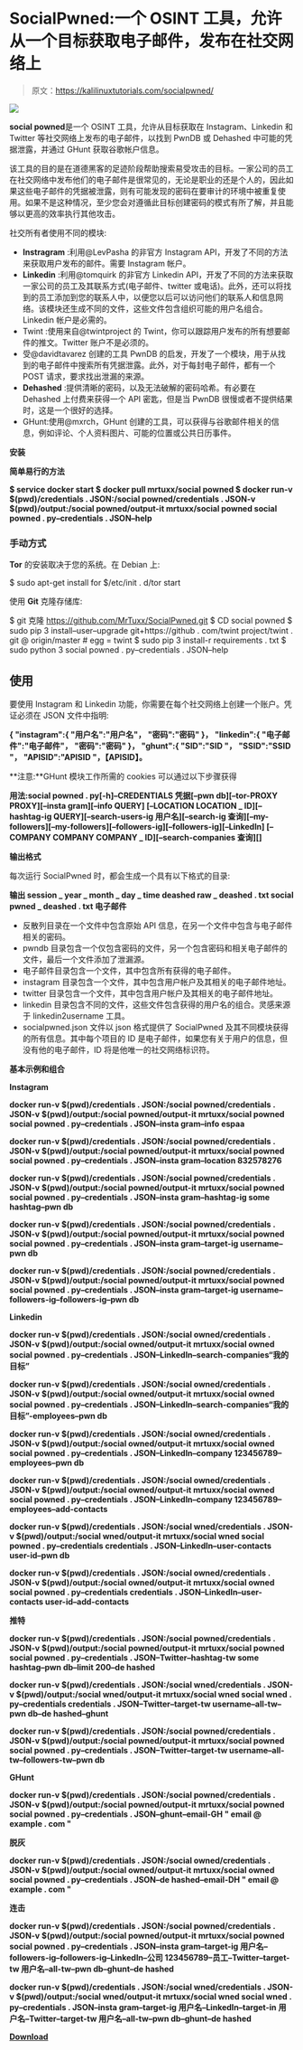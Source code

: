 # SocialPwned:一个 OSINT 工具，允许从一个目标获取电子邮件，发布在社交网络上

> 原文：<https://kalilinuxtutorials.com/socialpwned/>

[![](img/79c05919110980995b4f304d57fa1cb7.png)](https://blogger.googleusercontent.com/img/a/AVvXsEgGQDOdg4EIu3_4eH_1lXffqGOgqyZue1gWsqwx2HlDv22dgH9wKtGfZd8JPx_W1FBPGWZj3b3OLY2NAws25hPYVzFGp6addHEnaJC1PZjlDtrrWqLdqJRJRfRuilotW3bi8CcEfu8YHpfSXiugja4NEvoR3_1M-55eNRRQnPo_9cc8oKU2QrA_Eaxg=s676)

**social powned**是一个 OSINT 工具，允许从目标获取在 Instagram、Linkedin 和 Twitter 等社交网络上发布的电子邮件，以找到 PwnDB 或 Dehashed 中可能的凭据泄露，并通过 GHunt 获取谷歌帐户信息。

该工具的目的是在道德黑客的足迹阶段帮助搜索易受攻击的目标。一家公司的员工在社交网络中发布他们的电子邮件是很常见的，无论是职业的还是个人的，因此如果这些电子邮件的凭据被泄露，则有可能发现的密码在要审计的环境中被重复使用。如果不是这种情况，至少您会对遵循此目标创建密码的模式有所了解，并且能够以更高的效率执行其他攻击。

社交所有者使用不同的模块:

*   **Instragram** :利用@LevPasha 的非官方 Instagram API，开发了不同的方法来获取用户发布的邮件。需要 Instagram 帐户。
*   **Linkedin** :利用@tomquirk 的非官方 Linkedin API，开发了不同的方法来获取一家公司的员工及其联系方式(电子邮件、twitter 或电话)。此外，还可以将找到的员工添加到您的联系人中，以便您以后可以访问他们的联系人和信息网络。该模块还生成不同的文件，这些文件包含组织可能的用户名组合。Linkedin 帐户是必需的。
*   Twint :使用来自@twintproject 的 Twint，你可以跟踪用户发布的所有想要邮件的推文。Twitter 账户不是必须的。
*   受@davidtavarez 创建的工具 PwnDB 的启发，开发了一个模块，用于从找到的电子邮件中搜索所有凭据泄露。此外，对于每封电子邮件，都有一个 POST 请求，要求找出泄漏的来源。
*   **Dehashed** :提供清晰的密码，以及无法破解的密码哈希。有必要在 Dehashed 上付费来获得一个 API 密匙，但是当 PwnDB 很慢或者不提供结果时，这是一个很好的选择。
*   GHunt:使用@mxrch，GHunt 创建的工具，可以获得与谷歌邮件相关的信息，例如评论、个人资料图片、可能的位置或公共日历事件。

**安装**

**简单易行的方法**

**$ service docker start
$ docker pull mrtuxx/social powned
$ docker run-v $(pwd)/credentials . JSON:/social powned/credentials . JSON-v $(pwd)/output:/social powned/output-it mrtuxx/social powned social powned . py–credentials . JSON–help**

### 手动方式

**Tor** 的安装取决于您的系统。在 Debian 上:

$ sudo apt-get install for
$/etc/init . d/tor start

使用 **Git** 克隆存储库:

$ git 克隆 https://github.com/MrTuxx/SocialPwned.git
$ CD social powned
$ sudo pip 3 install–user–upgrade git+https://github . com/twint project/twint . git @ origin/master # egg = twint
$ sudo pip 3 install-r requirements . txt
$ sudo python 3 social powned . py–credentials . JSON–help

## 使用

要使用 Instagram 和 Linkedin 功能，你需要在每个社交网络上创建一个账户。凭证必须在 JSON 文件中指明:

**{
"instagram":{
"用户名":"用户名"，
"密码":"密码"
}，
"linkedin":{
"电子邮件":"电子邮件"，
"密码":"密码"
}，
"ghunt":{
"SID":"SID "，
"SSID":"SSID "，
"APISID":"APISID "，【APISID】。**

**注意:**GHunt 模块工作所需的 cookies 可以通过以下步骤获得

**用法:social powned . py[-h]–CREDENTIALS 凭据[–pwn db][–tor-PROXY PROXY][–insta gram][–info QUERY]
[–LOCATION LOCATION _ ID][–hashtag-ig QUERY][–search-users-ig 用户名][–search-ig 查询][–my-followers][–my-followers][–followers-ig][–followers-ig][–LinkedIn]
[–COMPANY COMPANY COMPANY _ ID][–search-companies 查询][]**

**输出格式**

每次运行 SocialPwned 时，都会生成一个具有以下格式的目录:

**输出
session _ year _ month _ day _ time
deashed
raw _ deashed . txt
social pwned _ deashed . txt
电子邮件** 

*   反散列目录在一个文件中包含原始 API 信息，在另一个文件中包含与电子邮件相关的密码。
*   pwndb 目录包含一个仅包含密码的文件，另一个包含密码和相关电子邮件的文件，最后一个文件添加了泄漏源。
*   电子邮件目录包含一个文件，其中包含所有获得的电子邮件。
*   instagram 目录包含一个文件，其中包含用户帐户及其相关的电子邮件地址。
*   twitter 目录包含一个文件，其中包含用户帐户及其相关的电子邮件地址。
*   linkedin 目录包含不同的文件，这些文件包含获得的用户名的组合。灵感来源于 linkedin2username 工具。
*   socialpwned.json 文件以 json 格式提供了 SocialPwned 及其不同模块获得的所有信息。其中每个项目的 ID 是电子邮件，如果您有关于用户的信息，但没有他的电子邮件，ID 将是他唯一的社交网络标识符。

**基本示例和组合**

**Instagram**

**docker run-v $(pwd)/credentials . JSON:/social powned/credentials . JSON-v $(pwd)/output:/social powned/output-it mrtuxx/social powned social powned . py–credentials . JSON–insta gram–info espaa**

**docker run-v $(pwd)/credentials . JSON:/social powned/credentials . JSON-v $(pwd)/output:/social powned/output-it mrtuxx/social powned social powned . py–credentials . JSON–insta gram–location 832578276**

**docker run-v $(pwd)/credentials . JSON:/social powned/credentials . JSON-v $(pwd)/output:/social powned/output-it mrtuxx/social powned social powned . py–credentials . JSON–insta gram–hashtag-ig some hashtag–pwn db**

**docker run-v $(pwd)/credentials . JSON:/social powned/credentials . JSON-v $(pwd)/output:/social powned/output-it mrtuxx/social powned social powned . py–credentials . JSON–insta gram–target-ig username–pwn db**

**docker run-v $(pwd)/credentials . JSON:/social powned/credentials . JSON-v $(pwd)/output:/social powned/output-it mrtuxx/social powned social powned . py–credentials . JSON–insta gram–target-ig username–followers-ig–followers-ig–pwn db**

**Linkedin**

**docker run-v $(pwd)/credentials . JSON:/social owned/credentials . JSON-v $(pwd)/output:/social owned/output-it mrtuxx/social owned social powned . py–credentials . JSON–LinkedIn–search-companies“我的目标”**

**docker run-v $(pwd)/credentials . JSON:/social owned/credentials . JSON-v $(pwd)/output:/social owned/output-it mrtuxx/social owned social powned . py–credentials . JSON–LinkedIn–search-companies“我的目标”-employees–pwn db**

**docker run-v $(pwd)/credentials . JSON:/social owned/credentials . JSON-v $(pwd)/output:/social owned/output-it mrtuxx/social owned social powned . py–credentials . JSON–LinkedIn–company 123456789–employees–pwn db**

**docker run-v $(pwd)/credentials . JSON:/social owned/credentials . JSON-v $(pwd)/output:/social owned/output-it mrtuxx/social owned social powned . py–credentials . JSON–LinkedIn–company 123456789–employees–add-contacts**

**docker run-v $(pwd)/credentials . JSON:/social wned/credentials . JSON-v $(pwd)/output:/social wned/output-it mrtuxx/social wned social powned . py–credentials credentials . JSON–LinkedIn–user-contacts user-id–pwn db**

**docker run-v $(pwd)/credentials . JSON:/social owned/credentials . JSON-v $(pwd)/output:/social owned/output-it mrtuxx/social owned social powned . py–credentials credentials . JSON–LinkedIn–user-contacts user-id–add-contacts**

**推特**

**docker run-v $(pwd)/credentials . JSON:/social powned/credentials . JSON-v $(pwd)/output:/social powned/output-it mrtuxx/social powned social powned . py–credentials . JSON–Twitter–hashtag-tw some hashtag–pwn db–limit 200–de hashed**

**docker run-v $(pwd)/credentials . JSON:/social wned/credentials . JSON-v $(pwd)/output:/social wned/output-it mrtuxx/social wned social wned . py–credentials credentials . JSON–Twitter–target-tw username–all-tw–pwn db–de hashed–ghunt**

**docker run-v $(pwd)/credentials . JSON:/social powned/credentials . JSON-v $(pwd)/output:/social powned/output-it mrtuxx/social powned social powned . py–credentials . JSON–Twitter–target-tw username–all-tw–followers-tw–pwn db**

**GHunt**

**docker run-v $(pwd)/credentials . JSON:/social powned/credentials . JSON-v $(pwd)/output:/social powned/output-it mrtuxx/social powned social powned . py–credentials . JSON–ghunt–email-GH " email @ example . com "**

**脱灰**

**docker run-v $(pwd)/credentials . JSON:/social owned/credentials . JSON-v $(pwd)/output:/social owned/output-it mrtuxx/social owned social powned . py–credentials . JSON–de hashed–email-DH " email @ example . com "**

**连击**

**docker run-v $(pwd)/credentials . JSON:/social powned/credentials . JSON-v $(pwd)/output:/social powned/output-it mrtuxx/social powned social powned . py–credentials . JSON–insta gram–target-ig 用户名–followers-ig–followers-ig–LinkedIn–公司 123456789–员工–Twitter–target-tw 用户名–all-tw–pwn db–ghunt–de hashed**

**docker run-v $(pwd)/credentials . JSON:/social wned/credentials . JSON-v $(pwd)/output:/social wned/output-it mrtuxx/social wned social wned . py–credentials . JSON–insta gram–target-ig 用户名–LinkedIn–target-in 用户名–Twitter–target-tw 用户名–all-tw–pwn db–ghunt–de hashed**

[**Download**](https://github.com/MrTuxx/SocialPwned)